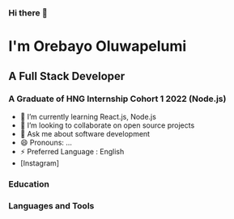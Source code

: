 ### Hi there 👋

# I'm Orebayo Oluwapelumi
## A Full Stack Developer
### A Graduate of HNG Internship Cohort 1 2022 (Node.js)

- 🌱 I’m currently learning React.js, Node.js
- 👯 I’m looking to collaborate on open source projects
- 💬 Ask me about software development 
- 😄 Pronouns: ...
- ⚡ Preferred Language : English
- [Instagram]

### Education 
 


### Languages and Tools

